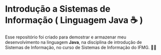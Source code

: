 # Introdução a Sistemas de Informação ( Linguagem Java ☕ )
Esse repositório foi criado para demostrar e armazenar meu desenvolvimento na linguagem **Java**, na disciplina de introdução de Sistemas de Informação, no curso de Sistemas de Informação do IFMG. 👨‍💻
